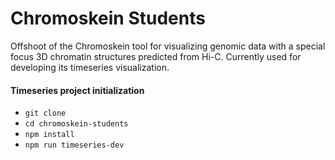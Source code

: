 # Chromoskein Students
Offshoot of the Chromoskein tool for visualizing genomic data with a special focus 3D chromatin structures predicted from Hi-C.
Currently used for developing its timeseries visualization. 

#### Timeseries project initialization
- `git clone`
- `cd chromoskein-students`
- `npm install`
- `npm run timeseries-dev`
